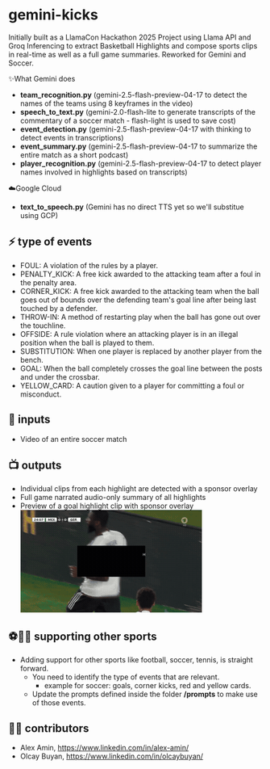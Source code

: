 # gemini-kicks
Initially built as a LlamaCon Hackathon 2025 Project using Llama API and Groq Inferencing to extract Basketball Highlights and compose sports clips in real-time as well as a full game summaries.
Reworked for Gemini and Soccer.


✨What Gemini does
- **team_recognition.py** (gemini-2.5-flash-preview-04-17 to detect the names of the teams using 8 keyframes in the video)
- **speech_to_text.py** (gemini-2.0-flash-lite to generate transcripts of the commentary of a soccer match - flash-light is used to save cost)
- **event_detection.py** (gemini-2.5-flash-preview-04-17 with thinking to detect events in transcriptions)
- **event_summary.py** (gemini-2.5-flash-preview-04-17 to summarize the entire match as a short podcast)
- **player_recognition.py** (gemini-2.5-flash-preview-04-17 to detect player names involved in highlights based on transcripts)

☁️Google Cloud
- **text_to_speech.py** (Gemini has no direct TTS yet so we'll substitue using GCP)

## ⚡ type of events
- FOUL: A violation of the rules by a player.
- PENALTY_KICK: A free kick awarded to the attacking team after a foul in the penalty area.
- CORNER_KICK: A free kick awarded to the attacking team when the ball goes out of bounds over the defending team's goal line after being last touched by a defender.
- THROW-IN: A method of restarting play when the ball has gone out over the touchline.
- OFFSIDE: A rule violation where an attacking player is in an illegal position when the ball is played to them.
- SUBSTITUTION: When one player is replaced by another player from the bench.
- GOAL: When the ball completely crosses the goal line between the posts and under the crossbar.
- YELLOW_CARD: A caution given to a player for committing a foul or misconduct.

## 📄 inputs
- Video of an entire soccer match

## 📺 outputs
- Individual clips from each highlight are detected with a sponsor overlay
- Full game narrated audio-only summary of all highlights
- Preview of a goal highlight clip with sponsor overlay<br>
    ![goal highlight clip](assets/preview-goal-highlight.gif)

## ⚽🏈🎾 supporting other sports
- Adding support for other sports like football, soccer, tennis, is straight forward.
  - You need to identify the type of events that are relevant.
    - example for soccer: goals, corner kicks, red and yellow cards.
  - Update the prompts defined inside the folder **/prompts** to make use of those events. 

## 🧑‍💻 contributors
- Alex Amin, https://www.linkedin.com/in/alex-amin/
- Olcay Buyan, https://www.linkedin.com/in/olcaybuyan/